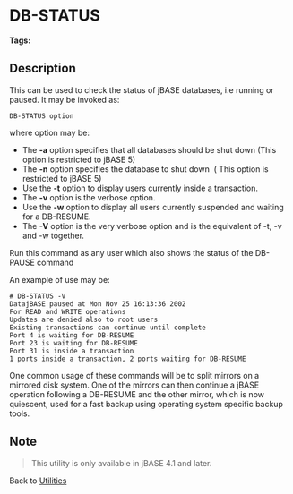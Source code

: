 # DB-STATUS

<PageHeader />

**Tags:**
<badge text='db-status' vertical='middle' />
<badge text='status' vertical='middle' />
<badge text='db' vertical='middle' />
<badge text='database operations' vertical='middle' />

## Description

This can be used to check the status of jBASE databases, i.e running or paused. It may be invoked as:

```
DB-STATUS option
```

where option may be:

- The **-a** option specifies that all databases should be shut down (This option is restricted to jBASE 5)
- The **-n** option specifies the database to shut down  ( This option is restricted to jBASE 5)
- Use the **-t** option to display users currently inside a transaction.
- The **-v** option is the verbose option.
- Use the **-w** option to display all users currently suspended and waiting for a DB-RESUME.
- The **-V** option is the very verbose option and is the equivalent of -t, -v and -w together.

Run this command as any user which also shows the status of the DB-PAUSE command

An example of use may be:

```
# DB-STATUS -V
DatajBASE paused at Mon Nov 25 16:13:36 2002
For READ and WRITE operations
Updates are denied also to root users
Existing transactions can continue until complete
Port 4 is waiting for DB-RESUME
Port 23 is waiting for DB-RESUME
Port 31 is inside a transaction
1 ports inside a transaction, 2 ports waiting for DB-RESUME
```

One common usage of these commands will be to split mirrors on a mirrored disk system. One of the mirrors can then continue a jBASE operation following a DB-RESUME and the other mirror, which is now quiescent, used for a fast backup using operating system specific backup tools.

## Note

> This utility is only available in jBASE 4.1 and later.

Back to [Utilities](./../utilities)
